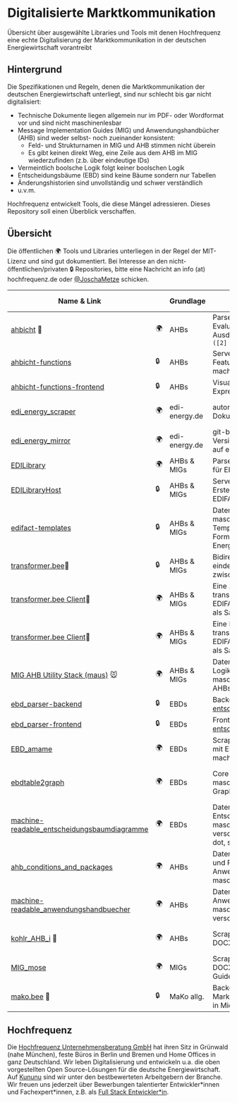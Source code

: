 # Digitalisierte Marktkommunikation

Übersicht über ausgewählte Libraries und Tools mit denen Hochfrequenz eine echte Digitalisierung der Marktkommunikation in der deutschen Energiewirtschaft vorantreibt

## Hintergrund

Die Spezifikationen und Regeln, denen die Marktkommunikation der deutschen Energiewirtschaft unterliegt, sind nur schlecht bis gar nicht digitalisiert:

- Technische Dokumente liegen allgemein nur im PDF- oder Wordformat vor und sind nicht maschinenlesbar
- Message Implementation Guides (MIG) und Anwendungshandbücher (AHB) sind weder selbst- noch zueinander konsistent:
  - Feld- und Strukturnamen in MIG und AHB stimmen nicht überein
  - Es gibt keinen direkt Weg, eine Zeile aus dem AHB im MIG wiederzufinden (z.b. über eindeutige IDs)
- Vermeintlich boolsche Logik folgt keiner boolschen Logik
- Entscheidungsbäume (EBD) sind keine Bäume sondern nur Tabellen
- Änderungshistorien sind unvollständig und schwer verständlich
- u.v.m.

Hochfrequenz entwickelt Tools, die diese Mängel adressieren. Dieses Repository soll einen Überblick verschaffen.

## Übersicht

Die öffentlichen 🌍 Tools und Libraries unterliegen in der Regel der MIT-Lizenz und sind gut dokumentiert.
Bei Interesse an den nicht-öffentlichen/privaten 🔒 Repositories, bitte eine Nachricht an info (at) hochfrequenz.de oder [@JoschaMetze](https://github.com/JoschaMetze) schicken.

<!-- ORDER BY Name ASC -->

| Name & Link                                                                                                                 |     | Grundlage     | Zweck                                                                                                            | Tech Stack                                                                     |
| --------------------------------------------------------------------------------------------------------------------------- | --- | ------------- | ---------------------------------------------------------------------------------------------------------------- | ------------------------------------------------------------------------------ |
| [ahbicht](https://github.com/Hochfrequenz/ahbicht/) 🦅                                                                      | 🌍  | AHBs          | Parser und Evaluationsframework für Ausdrücke der Form `Muss [1] U ([2] O [3])[901] U [543]`                     | Python ([lark](https://github.com/lark-parser/lark))                           |
| [ahbicht-functions](https://github.com/Hochfrequenz/ahbicht-functions)                                                      | 🔒  | AHBs          | Serverless Backend, das AHBicht Features via REST verfügbar macht                                                | Python (Azure Functions)                                                       |
| [ahbicht-functions-frontend](https://github.com/Hochfrequenz/ahbicht-functions-frontend/)                                   | 🔒  | AHBs          | Visualisierung von AHB-Expressions                                                                               | Typescript ([d3.js](https://d3js.org/))                                        |
| [edi_energy_scraper](https://github.com/Hochfrequenz/edi_energy_scraper)                                                    | 🌍  | edi-energy.de | automatisierter Download von Dokumenten auf edi-energy.de                                                        | Python ([Beautiful Soup](https://www.crummy.com/software/BeautifulSoup/))      |
| [edi_energy_mirror](https://github.com/Hochfrequenz/edi_energy_mirror)                                                      | 🌍  | edi-energy.de | git-basierte, automatisierte Versionierung der Dokumente auf edi-energy.de                                       |                                                                                |
| [EDILibrary](https://github.com/Hochfrequenz/EDILibrary)                                                                    | 🌍  | AHBs & MIGs   | Parser und Template-Enginge für EDIFACT-Nachrichten                                                              | C#                                                                             |
| [EDILibraryHost](https://github.com/Hochfrequenz/EDILibraryHost)                                                            | 🔒  | AHBs & MIGs   | Serverless Backend zum Parsen, Erstellen und Versenden von EDIFACT-Nachrichten                                   | C# (Azure Functions)                                                           |
| [edifact-templates](https://github.com/Hochfrequenz/edifact-templates/)                                                      | 🔒  | AHBs & MIGs   | Daten-Repo: Gescrapte, maschinenlesbare AHBs, Templates für alle EDIFACT-Formate der deutschen Energiewirtschaft |                                                                                |
| [transformer.bee]()🐝                                                                                                       | 🔒  | AHBs & MIGs   | Bidirektionale, stabile und ein-eindeutige Konvertierung zwischen EDIFACT↔BO4E                                   | C# ([JUST.net](https://github.com/WorkMaze/JUST.net))                          |
| [transformer.bee Client](https://github.com/Hochfrequenz/TransformerBeeClient.NET)🐝                                                                                                       | 🌍  | AHBs & MIGs   | Eine .NET Client-Library für transformer.bee, um EDIFACT↔BO4E Konvertierung als SaaS zu nutzen                                   | C#                          |
| [transformer.bee Client](https://github.com/Hochfrequenz/TransformerBeeClient.py)🐝                                                                                                       | 🌍  | AHBs & MIGs   | Eine Python Client-Library für transformer.bee, um EDIFACT↔BO4E Konvertierung als SaaS zu nutzen                                   | Python                          |
| [MIG AHB Utility Stack (maus)](https://github.com/Hochfrequenz/mig_ahb_utility_stack) 🐭                                    | 🌍  | AHBs & MIGs   | Datenmodell und Matching-Logik zur Zusammenführung maschinenlesbarer MIGs und AHBs                               | Python ([attrs](https://www.attrs.org/))                                       |
| [ebd_parser-backend](https://github.com/Hochfrequenz/ebd_parser-backend/)                                                   | 🔒  | EBDs          | Backend von [entscheidungsbaumdiagramm.de](https://www.entscheidungsbaumdiagramm.de/)                            | Python ([Flask](https://flask.palletsprojects.com/en/2.2.x/))                  |
| [ebd_parser-frontend](https://github.com/Hochfrequenz/ebd_parser-frontend/)                                                 | 🔒  | EBDs          | Frontend von [entscheidungsbaumdiagramm.de](https://www.entscheidungsbaumdiagramm.de/)                           | TypeScript ([vue.js](https://vuejs.org/))                                      |
| [EBD_amame](https://github.com/Hochfrequenz/ebdamame)                                                              | 🌍  | EBDs          | Scraping-Tool um docx-Dateien mit EBDs maschinenlesbar zu machen                                                 | Python ([python-docx](https://github.com/python-openxml/python-docx))          |
| [ebdtable2graph](https://github.com/Hochfrequenz/ebdtable2graph)                                                            | 🌍  | EBDs          | Core-Logik, die EBD-Tabellen in maschinenlesbare Graphen/Bäume umwandelt                                         | Python ([networkx](https://networkx.org/)) + [PlantUML](https://plantuml.com/) |
| [machine-readable_entscheidungsbaumdiagramme](https://github.com/Hochfrequenz/machine-readable_entscheidungsbaumdiagramme/) | 🌍  | EBDs          | Daten-Repo: Alle Entscheidungsbäume/Graphen, maschinenlesbar in verschiedenen Formaten (puml, dot, svg)          |                                                                                |
| [ahb_conditions_and_packages](https://github.com/Hochfrequenz/edi_energy_ahb_conditions_and_packages)                       | 🌍  | AHBs          | Daten-Repo: Alle Bedingungen und Pakete aus den Anwendungshandbüchern maschinenlesbar aufbereitet                |                                                                                |
| [machine-readable_anwendungshandbuecher](https://github.com/Hochfrequenz/machine-readable_anwendungshandbuecher)            | 🌍  | AHBs          | Daten-Repo: Alle Anwendungshandbücher, maschinenlesbar in verschiedenen Formaten                                 |                                                                                |
| [kohlr_AHB_i](https://github.com/Hochfrequenz/kohlrahbi) 🥬                                                                   | 🌍  | AHBs          | Scraping-Library für PDF- und DOCX-Anwendungshandbücher                      | Python ([python-docx](https://github.com/python-openxml/python-docx))          |
| [MIG_mose](https://github.com/Hochfrequenz/migmose)                                                                  | 🌍  | MIGs          | Scraping-Library für PDF- und DOCX-Message Implementation Guides                      | Python ([python-docx](https://github.com/python-openxml/python-docx))          |
| [mako.bee]() 🐝                                                                                                             | 🔒  | MaKo allg.    | Backend zur Orchestrierung von Marktkommunikationsprozessen in Micro-Service Landschaften                        | C# ([ELSA](https://github.com/elsa-workflows/elsa-core))                       |

## Hochfrequenz

Die [Hochfrequenz Unternehmensberatung GmbH](https://www.hochfrequenz.de) hat ihren Sitz in Grünwald (nahe München), feste Büros in Berlin und Bremen und Home Offices in ganz
Deutschland. Wir leben Digitalisierung und entwickeln u.a. die oben vorgestellten Open Source-Lösungen für die deutsche Energiewirtschaft.
Auf [Kununu](https://www.kununu.com/de/hochfrequenz-unternehmensberatung1) sind wir unter den bestbewerteten Arbeitgebern der Branche. Wir freuen uns jederzeit über Bewerbungen
talentierter Entwickler\*innen und Fachexpert\*innen, z.B.
als [Full Stack Entwickler\*in](https://www.hochfrequenz.de/index.php/karriere/aktuelle-stellenausschreibungen/full-stack-entwickler).
